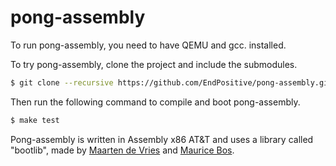 # pong-assembly
To run pong-assembly, you need to have QEMU and gcc. installed.

To try pong-assembly, clone the project and include the submodules.

```sh
$ git clone --recursive https://github.com/EndPositive/pong-assembly.git
```

Then run the following command to compile and boot pong-assembly.

```sh
$ make test
```


Pong-assembly is written in Assembly x86 AT&T and uses a library called "bootlib", made by [Maarten de Vries](https://github.com/de-vri-es/) and [Maurice Bos](https://github.com/m-ou-se/).
